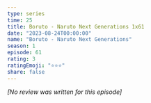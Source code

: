 ```yaml
---
type: series
time: 25
title: Boruto - Naruto Next Generations 1x61
date: "2023-08-24T00:00:00"
name: "Boruto - Naruto Next Generations"
season: 1
episode: 61
rating: 3
ratingEmoji: "⭐️⭐️⭐️"
share: false
---
```


_[No review was written for this episode]_